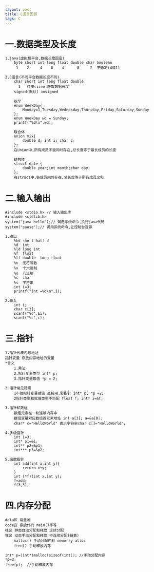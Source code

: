 ```yaml
---
layout: post
title: C语言回顾
tags: C
---
```

# 一.数据类型及长度
	1.java(虚拟机平台,数据长度固定) 
		byte short int long float double char boolean
		 1    2     4    8    4      8     2  不确定(4或1) 
	
	2.C语言(不同平台数据长度不同)
		char short int long float double
		  1   可用sizeof获取数据长度
		signed(默认) unsigned
		
		枚举
		enum WeekDay{
			Monday=1,Tuesday,Wednesday,Thursday,Friday,Saturday,Sunday
		};
		enum WeekDay wd = Sunday;
		printf("%d\n",wd);
		
		联合体
		union mix{ 
			double d; int i; char c; 
		};
		在Union中,所有成员不能同时存在,总长度等于最长成员的长度
		
		结构体
		struct date { 
			double year;int month;char day; 
		};		
		在struct中,各成员同时存在,总长度等于所有成员之和	
       
# 二.输入输出
	#include <stdio.h> // 输入输出库
	#include <stdlib.h>
	system("java hello");// 调用系统命令,执行java代码
	system("pause");// 调用系统命令,让控制台暂停
		
	1.输出
		%hd short half d 
		%d  int
		%ld long int
		%f  float
		%lf double  long float 
		%u  无符号数
		%x  十六进制
		%o  八进制
		%c  char
		%s  字符串
		int i=3;
		printf("int =%d\n",i);
		
	2.输入
		int i;
		char c[3];
		scanf("%d",&i);
		scanf("%s",c);
	
# 三.指针
	1.指针代表内存地址  
	指针变量 存放内存地址的变量  
	*含义 
		1.乘法   
		2.指针变量类型 int* p;
		3.指针变量取值 *p = 2;
		
	2.指针常见错误 
		1不给指针变量赋值,直接用,野指针 int* p; *p =2;
		2指针类型和赋值类型不匹配 float f; int* i=&f;
				
	3.指针和数组
		数组元素在一块连续内存中 
		数组变量对应数组首元素地址 int a[3]; a=&a[0];
		char* c="HelloWorld" 表示字符串char c[]="HelloWorld";
	
	4.多级指针
		int i=3;
		int* p1=&i;
		int** p2=&p1;
		int*** p3=&p2;	
	
	5.函数指针
		int add(int x,int y){    
			return x+y;
		}
		int (*f)(int x,int y);
		f=add;
		f(3,5); 
	
	
# 四.内存分配
	data区 常量池  
	code区 存放代码 main()等等
	栈区 静态自动分配和释放 连续分配
	堆区 动态手动分配和释放 不连续分配(链表)
		malloc() 手动分配内存 memorry alloc
		free() 手动释放内存
		
	int* p=(int*)malloc(sizeof(int)); //手动分配内存
	*p=3;
	free(p);  //手动释放内存